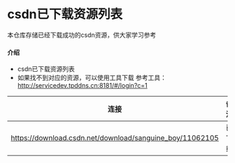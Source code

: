 # csdn已下载资源列表
本仓库存储已经下载成功的csdn资源，供大家学习参考

#### 介绍
+ csdn已下载资源列表
+ 如果找不到对应的资源，可以使用工具下载
参考工具：http://servicedev.tpddns.cn:8181/#/login?c=1

| 连接 | 备注|
|:---:|---:|
|https://download.csdn.net/download/sanguine_boy/11062105| 已下载 |





